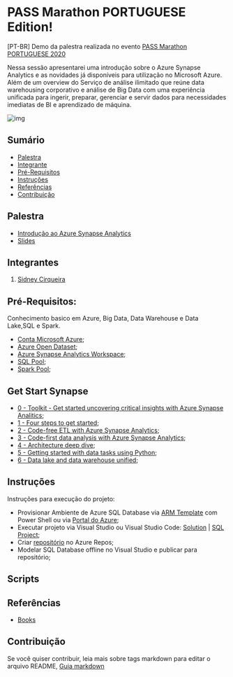 # PASS Marathon PORTUGUESE Edition!
[PT-BR] Demo da palestra realizada no evento [PASS Marathon PORTUGUESE 2020](https://www.pass.org/marathon/2020/portuguese/About.aspx)

Nessa sessão apresentarei uma introdução sobre o Azure Synapse Analytics e as novidades já disponíveis para utilização no Microsoft Azure. Além de um overview do Serviço de análise ilimitado que reúne data warehousing corporativo e análise de Big Data com uma experiência unificada para ingerir, preparar, gerenciar e servir dados para necessidades imediatas de BI e aprendizado de máquina.

![img](https://github.com/sidneyocirqueira/devopsdays-goiania-2019/blob/master/img/banner.jpg)
## Sumário
* [Palestra](#palestra)
* [Integrante](#integrantes)
* [Pré-Requisitos](#prerequisitos)
* [Instruções](#instrucoes)
* [Referências](#referencias)
* [Contribuição](#contribuicao)

## Palestra
* [Introdução ao Azure Synapse Analytics](https://www.pass.org/marathon/2020/portuguese/Sessions/Details.aspx?sid=105737)
* [Slides](sttps://speakerdeck.com/sidneyocirqueira)

## Integrantes
1. [Sidney Cirqueira](https://www.linkedin.com/in/sidneyoliveiracirqueira/)

## Pré-Requisitos:
Conhecimento basico em Azure, Big Data, Data Warehouse e Data Lake,SQL e Spark.
* [Conta Microsoft Azure](https://azure.microsoft.com/en-us/free/); 
* [Azure Open Dataset](https://azure.microsoft.com/en-us/services/open-datasets/);
* [Azure Synapse Analytics Workspace](https://docs.microsoft.com/en-us/azure/synapse-analytics/quickstart-create-workspace);
* [SQL Pool](https://docs.microsoft.com/en-us/azure/synapse-analytics/quickstart-create-sql-pool-portal); 
* [Spark Pool](https://docs.microsoft.com/en-us/azure/synapse-analytics/quickstart-create-apache-spark-pool-portal);


## Get Start Synapse
* [0 - Toolkit - Get started uncovering critical insights with Azure Synapse Analitics]();
* [1 - Four steps to get started]();
* [2 - Code-free ETL with Azure Synapse Analytics]();
* [3 - Code-first data analysis with Azure Synapse Analytics]();
* [4 - Architecture deep dive]();
* [5 - Getting started with data tasks using Python]();
* [6 - Data lake and data warehouse unified]();

## Instruções
Instruções para execução do projeto:
* Provisionar Ambiente de Azure SQL Database via [ARM Template]() com Power Shell ou via [Portal do Azure](https://portal.azure.com);
* Executar projeto via Visual Studio ou Visual Studio Code: [Solution]() |  [SQL Project]();
* Criar [repositório](https://docs.microsoft.com/en-us/azure/devops/repos/index?view=azure-devops) no Azure Repos;
* Modelar SQL Database offline no Visual Studio e publicar para repositório;  

## Scripts 

## Referências 
* [Books](https://github.com/sidneyocirqueira/azure-synapse-analytics/tree/master/Books)

## Contribuição
Se você quiser contribuir, leia mais sobre tags markdown para editar o arquivo README, [Guia markdown](https://docs.microsoft.com/en-us/azure/devops/project/wiki/markdown-guidance?view=azure-devops&viewFallbackFrom=vsts) 

